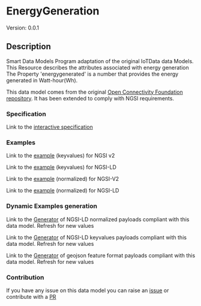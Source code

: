 # EnergyGeneration
Version: 0.0.1

## Description 

Smart Data Models Program adaptation of the original IoTData data Models. This Resource describes the attributes associated with energy generation The Property 'energygenerated' is a number that provides the energy generated in Watt-hour(Wh).

This data model comes from the original [Open Connectivity Foundation repository](https://github.com/openconnectivityfoundation/IoTDataModels). It has been extended to comply with NGSI requirements.
### Specification

Link to the [interactive specification](https://swagger.lab.fiware.org/?url=https://smart-data-models.github.io/dataModel.OCF/EnergyGeneration/swagger.yaml)
### Examples

Link to the [example](https://smart-data-models.github.io/dataModel.OCF/EnergyGeneration/examples/example.json) (keyvalues) for NGSI v2

Link to the [example](https://smart-data-models.github.io/dataModel.OCF/EnergyGeneration/examples/example.jsonld) (keyvalues) for NGSI-LD

Link to the [example](https://smart-data-models.github.io/dataModel.OCF/EnergyGeneration/examples/example-normalized.json) (normalized) for NGSI-V2

Link to the [example](https://smart-data-models.github.io/dataModel.OCF/EnergyGeneration/examples/example-normalized.jsonld) (normalized) for NGSI-LD
### Dynamic Examples generation

Link to the [Generator](https://smartdatamodels.org/extra/ngsi-ld_generator.php?schemaUrl=https://raw.githubusercontent.com/smart-data-models/dataModel.OCF/master/EnergyGeneration/schema.json&email=info@smartdatamodels.org) of NGSI-LD normalized payloads compliant with this data model. Refresh for new values

Link to the [Generator](https://smartdatamodels.org/extra/ngsi-ld_generator_keyvalues.php?schemaUrl=https://raw.githubusercontent.com/smart-data-models/dataModel.OCF/master/EnergyGeneration/schema.json&email=info@smartdatamodels.org) of NGSI-LD keyvalues payloads compliant with this data model. Refresh for new values

Link to the [Generator](https://smartdatamodels.org/extra/geojson_features_generator.php?schemaUrl=https://raw.githubusercontent.com/smart-data-models/dataModel.OCF/master/EnergyGeneration/schema.json&email=info@smartdatamodels.org) of geojson feature format payloads compliant with this data model. Refresh for new values
### Contribution

 If you have any issue on this data model you can raise an [issue](https://github.com/smart-data-models/dataModel.OCF/issues)  or contribute with a [PR](https://github.com/smart-data-models/dataModel.OCF/pulls)